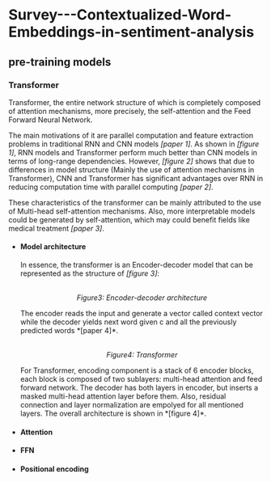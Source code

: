 # Survey---Contextualized-Word-Embeddings-in-sentiment-analysis

## pre-training models
### Transformer
Transformer, the entire network structure of which is completely composed of attention mechanisms, more precisely, the self-attention and the Feed Forward Neural Network.

The main motivations of it are parallel computation and feature extraction problems in traditional RNN and CNN models *[paper 1]*. As shown in *[figure 1]*, RNN models and Transformer perform much better than CNN models in terms of long-range dependencies. However, *[figure 2]* shows that due to differences in model structure (Mainly the use of attention mechanisms in Transformer), CNN and Transformer has significant advantages over RNN in reducing computation time with parallel computing *[paper 2]*.

These characteristics of the transformer can be mainly attributed to the use of Multi-head self-attention mechanisms. Also, more interpretable models could be generated by self-attention, which may could benefit fields like medical treatment *[paper 3]*.

- #### Model architecture
   In essence, the transformer is an Encoder-decoder model that can be represented as the structure of *[figure 3]*:
   <p align="center">
   <!-- <img src="https://cdn-images-1.medium.com/max/1600/1*Ismhi-muID5ooWf3ZIQFFg.png" width="700">-->
   <br><i>Figure3: Encoder-decoder architecture</i>
   </p>
   The encoder reads the input and generate a vector called context vector while the decoder yields next word given c and all the previously predicted words *[paper 4]*. 
   <p align="center">
   <!-- <img src="https://cdn-images-1.medium.com/max/1600/1*Ismhi-muID5ooWf3ZIQFFg.png" width="700">-->
   <br><i>Figure4: Transformer</i>
   </p>
    For Transformer, encoding component is a stack of 6 encoder blocks, each block is composed of two sublayers:  multi-head attention and feed forward network. The decoder has both layers in encoder, but inserts a masked multi-head attention layer before them. Also, residual connection and layer normalization are empolyed for all mentioned layers. The overall architecture is shown in *[figure 4]*.

 - #### Attention
 - #### FFN
 - #### Positional encoding
